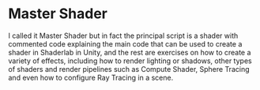 # Master Shader
I called it Master Shader but in fact the principal script is a shader with commented code explaining the main code that can be used to create a shader in Shaderlab in Unity, and the rest are exercises on how to create a variety of effects, including how to render lighting or shadows, other types of shaders and render pipelines such as Compute Shader, Sphere Tracing and even how to configure Ray Tracing in a scene.
